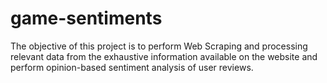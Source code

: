 # game-sentiments

The objective of this project is to perform Web Scraping and processing relevant data from the exhaustive information available on the website and perform opinion-based sentiment analysis of user reviews.
